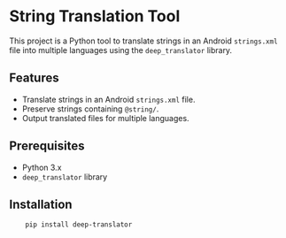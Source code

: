 # String Translation Tool

This project is a Python tool to translate strings in an Android `strings.xml` file into multiple languages using the `deep_translator` library.

## Features
- Translate strings in an Android `strings.xml` file.
- Preserve strings containing `@string/`.
- Output translated files for multiple languages.

## Prerequisites
- Python 3.x
- `deep_translator` library

## Installation
```shell
    pip install deep-translator
```